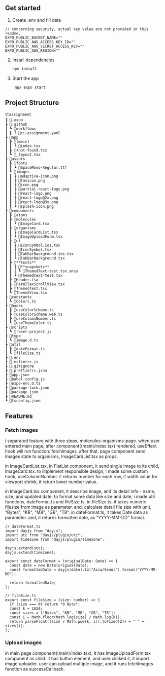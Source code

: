 ## Get started

1. Create .env and fill data

```
// concerning security, actual key value are not provided in this readme.
EXPO_PUBLIC_BUCKET_NAME=""
EXPO_PUBLIC_AWS_ACCESS_KEY_ID=""
EXPO_PUBLIC_AWS_SECRET_ACCESS_KEY=""
EXPO_PUBLIC_AWS_REGION=""
```

2. Install dependencies

   ```bash
   npm install
   ```

3. Start the app

   ```bash
    npx expo start
   ```

## Project Structure

```
📦assignment
┣ 📂.expo
┣ 📂.github
┃ ┗ 📂workflows
┃ ┃ ┗ 📜ci-assignment.yaml
┣ 📂app
┃ ┣ 📂(main)
┃ ┃ ┗ 📜index.tsx
┃ ┣ 📜+not-found.tsx
┃ ┗ 📜_layout.tsx
┣ 📂assets
┃ ┣ 📂fonts
┃ ┃ ┗ 📜SpaceMono-Regular.ttf
┃ ┗ 📂images
┃ ┃ ┣ 📜adaptive-icon.png
┃ ┃ ┣ 📜favicon.png
┃ ┃ ┣ 📜icon.png
┃ ┃ ┣ 📜partial-react-logo.png
┃ ┃ ┣ 📜react-logo.png
┃ ┃ ┣ 📜react-logo@2x.png
┃ ┃ ┣ 📜react-logo@3x.png
┃ ┃ ┗ 📜splash-icon.png
┣ 📂components
┃ ┣ 📂atoms
┃ ┣ 📂molecules
┃ ┃ ┗ 📜ImageCard.tsx
┃ ┣ 📂organisms
┃ ┃ ┣ 📜ImageCardList.tsx
┃ ┃ ┗ 📜ImageUploadForm.tsx
┃ ┣ 📂ui
┃ ┃ ┣ 📜IconSymbol.ios.tsx
┃ ┃ ┣ 📜IconSymbol.tsx
┃ ┃ ┣ 📜TabBarBackground.ios.tsx
┃ ┃ ┗ 📜TabBarBackground.tsx
┃ ┣ 📂**tests**
┃ ┃ ┣ 📂**snapshots**
┃ ┃ ┃ ┗ 📜ThemedText-test.tsx.snap
┃ ┃ ┗ 📜ThemedText-test.tsx
┃ ┣ 📜Header.tsx
┃ ┣ 📜ParallaxScrollView.tsx
┃ ┣ 📜ThemedText.tsx
┃ ┗ 📜ThemedView.tsx
┣ 📂constants
┃ ┗ 📜Colors.ts
┣ 📂hooks
┃ ┣ 📜useColorScheme.ts
┃ ┣ 📜useColorScheme.web.ts
┃ ┣ 📜useColumnNumber.ts
┃ ┗ 📜useThemeColor.ts
┣ 📂scripts
┃ ┗ 📜reset-project.js
┣ 📂type
┃ ┗ 📜image.d.ts
┣ 📂util
┃ ┣ 📜dateFormat.ts
┃ ┗ 📜fileSize.ts
┣ 📜.env
┣ 📜.eslintrc.js
┣ 📜.gitignore
┣ 📜.prettierrc.json
┣ 📜app.json
┣ 📜babel.config.js
┣ 📜expo-env.d.ts
┣ 📜package-lock.json
┣ 📜package.json
┣ 📜README.md
┗ 📜tsconfig.json
```

## Features

### Fetch images

i separated feature with three steps, molecules-organisms-page.
when user entered main page, after component((main)/index.tsx) rendered, useEffect hook will run function: fetchImages.
after that, page component send Images state to organisms, ImageCardList.tsx as props.

in ImageCardList.tsx, in FlatList component, it send single Image to its child, ImageCard.tsx.
to implement responsible design, i made some custom hook, useColumnNumber. it returns number for each row, if width value for viewport shrink, it return lower number value.

in ImageCard.tsx component, it describe image, and its detail info - name, size, and updated date.
to format some data like size and date, i made util functions, dateFormat.ts and fileSize.ts.
in fileSize.ts, it takes numeric filesize from image as parameter. and, calculate detail file size with unit, "Bytes", "KB", "MB", "GB", "TB".
in dateFormat.ts, it takes Date data as parameter. and, it returns formatted date, as "YYYY-MM-DD" format.

```
// dateFormat.ts
import dayjs from "dayjs";
import utc from "dayjs/plugin/utc";
import timezone from "dayjs/plugin/timezone";

dayjs.extend(utc);
dayjs.extend(timezone);

export const dateFormat = (originalDate: Date) => {
  const date = new Date(originalDate);
  const formattedDate = dayjs(date).tz("Asia/Seoul").format("YYYY-MM-DD");

  return formattedDate;
};

```

```
// fileSize.ts
export const fileSize = (size: number) => {
  if (size === 0) return "0 Byte";
  const k = 1024;
  const sizes = ["Bytes", "KB", "MB", "GB", "TB"];
  const i = Math.floor(Math.log(size) / Math.log(k));
  return parseFloat((size / Math.pow(k, i)).toFixed(2)) + " " + sizes[i];
};

```

### Upload images

in main page component((main)/index.tsx), it has ImageUploadForm.tsx component as child.
it has button element, and user clicked it, it import image uploader. user can upload multiple image, and it runs fetchImages function as successCallback.
